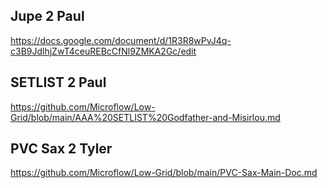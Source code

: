 ## Jupe 2 Paul

https://docs.google.com/document/d/1R3R8wPvJ4q-c3B9JdlhjZwT4ceuREBcCfNl9ZMKA2Gc/edit

## SETLIST 2 Paul

https://github.com/Microflow/Low-Grid/blob/main/AAA%20SETLIST%20Godfather-and-Misirlou.md

## PVC Sax 2 Tyler

https://github.com/Microflow/Low-Grid/blob/main/PVC-Sax-Main-Doc.md

